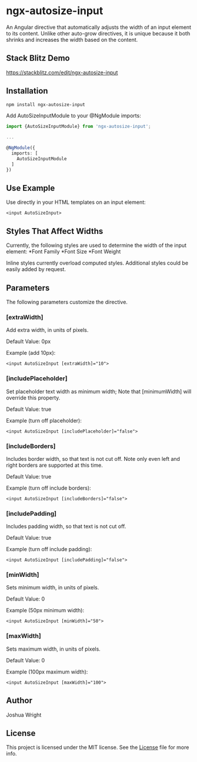 # ngx-autosize-input
An Angular directive that automatically adjusts the width of an input element to its content. Unlike other auto-grow directives, it is unique because it both shrinks and increases the width based on the content.

## Stack Blitz Demo
https://stackblitz.com/edit/ngx-autosize-input

## Installation

```bash
npm install ngx-autosize-input
```

Add AutoSizeInputModule to your @NgModule imports:

```typescript
import {AutoSizeInputModule} from 'ngx-autosize-input';

...

@NgModule({
  imports: [
    AutoSizeInputModule
  ]
})
```

## Use Example
Use directly in your HTML templates on an input element:
 ```
<input AutoSizeInput>
```

## Styles That Affect Widths
Currently, the following styles are used to determine the width of the input element:
*Font Family
*Font Size
*Font Weight

Inline styles currently overload computed styles. Additional styles could be easily added by request.

## Parameters
The following parameters customize the directive.

### \[extraWidth]

Add extra width, in units of pixels.

Default Value: 0px

Example (add 10px): 
 ```
<input AutoSizeInput [extraWidth]="10">
```

### \[includePlaceholder]

Set placeholder text width as minimum width;
Note that [minimumWidth] will override this property.

Default Value: true

Example (turn off placeholder): 
 ```
<input AutoSizeInput [includePlaceholder]="false">
```

### \[includeBorders]

Includes border width, so that text is not cut off.
Note only even left and right borders are supported at this time.

Default Value: true

Example (turn off include borders): 
 ```
<input AutoSizeInput [includeBorders]="false">
```

### \[includePadding]

Includes padding width, so that text is not cut off.

Default Value: true

Example (turn off include padding): 
 ```
<input AutoSizeInput [includePadding]="false">
```

### \[minWidth]

Sets minimum width, in units of pixels.

Default Value: 0

Example (50px minimum width): 
 ```
<input AutoSizeInput [minWidth]="50">
```

### \[maxWidth]

Sets maximum width, in units of pixels.

Default Value: 0

Example (100px maximum width): 
 ```
<input AutoSizeInput [maxWidth]="100">
```

## Author
Joshua Wright

## License
This project is licensed under the MIT license. See the [License](LICENSE) file for more info.
